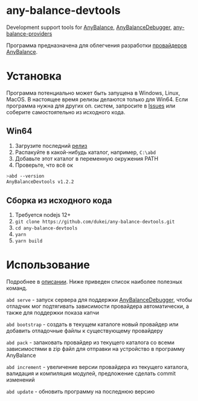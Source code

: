 # any-balance-devtools
Development support tools for [AnyBalance](https://anybalance.ru), [AnyBalanceDebugger](https://github.com/dukei/AnyBalanceDebugger), [any-balance-providers](https://github.com/dukei/any-balance-providers)

Программа предназначена для облегчения разработки [провайдеров AnyBalance](https://github.com/dukei/any-balance-providers).

# Установка
Программа потенциально может быть запущена в Windows, Linux, MacOS. В настоящее время релизы делаются только для Win64. Если программа нужна для других оп. систем, 
запросите в [Issues](https://github.com/dukei/any-balance-devtools/issues) или соберите самостоятельно из исходного кода. 

## Win64
1. Загрузите последний [релиз](https://github.com/dukei/any-balance-devtools/issues)
1. Распакуйте в какой-нибудь каталог, например, `C:\abd`
1. Добавьте этот каталог в переменную окружения PATH
1. Проверьте, что всё ок
```bash
>abd --version
AnyBalanceDevtools v1.2.2 
```

## Сборка из исходного кода
1. Требуется nodejs 12+
1. `git clone https://github.com/dukei/any-balance-devtools.git`
1. `cd any-balance-devtools`
1. `yarn`
1. `yarn build`

# Использование

Подробнее в [описании](https://github.com/dukei/any-balance-devtools/wiki/Usage). Ниже приведен список наиболее полезных команд.

`abd serve` - запуск сервера для поддержки [AnyBalanceDebugger](https://github.com/dukei/AnyBalanceDebugger),
чтобы отладчик мог подтягивать зависимости провайдера автоматически, а также для поддержки показа капчи

`abd bootstrap` - создать в текущем каталоге новый провайдер или добавить отладочные файлы к существующему провайдеру

`abd pack` - запаковать провайдер из текущего каталога со всеми зависимостями в zip файл для отправки на устройство в программу AnyBalance

`abd increment` - увеличение версии провайдера из текущего каталога, валидация и компиляция модулей, предложение сделать commit изменений 

`abd update` - обновить программу на последнюю версию

